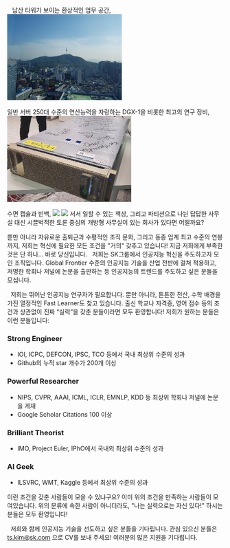 &nbsp;&nbsp; 남산 타워가 보이는 환상적인 업무 공간, <br>
<img src="https://github.com/SKTBrain/awesome-recruit/blob/master/20161013_150644.jpg" height="200">

일반 서버 250대 수준의 연산능력을 자랑하는 DGX-1을 비롯한 최고의 연구 장비, <br>
<img src="https://github.com/SKTBrain/awesome-recruit/blob/master/14713007_318099875227500_2006563244611974202_o.jpg" height="200">

수면 캡슐과 빈백,
<img src="https://github.com/SKTBrain/awesome-recruit/blob/master/20161013_150756.jpg" height="200">
<img src="https://github.com/SKTBrain/awesome-recruit/blob/master/20161013_150741.jpg" height="200">
서서 일할 수 있는 책상, 
그리고 파티션으로 나뉜 답답한 사무실 대신 시끌벅적한 토론 중심의 개방형 사무실이 있는 회사가 있다면 어떨까요? 

뿐만 아니라 자유로운 출퇴근과 수평적인 조직 문화, 그리고 동종 업계 최고 수준의 연봉까지, 저희는 혁신에 필요한 모든 조건을 "거의" 갖추고 있습니다! 지금 저희에게 부족한 것은 단 하나... 바로 당신입니다.
&nbsp;&nbsp;저희는 SK그룹에서 인공지능 혁신을 주도하고자 모인 조직입니다. Global Frontier 수준의 인공지능 기술을 산업 전반에 걸쳐 적용하고, 저명한 학회나 저널에 논문을 출판하는 등 인공지능의 트렌드를 주도하고 싶은 분들을 모십니다.

&nbsp;&nbsp;저희는 뛰어난 인공지능 연구자가 필요합니다. 뿐만 아니라, 튼튼한 전산, 수학 배경을 가진 열정적인 Fast Learner도 찾고 있습니다. 출신 학교나 자격증, 영어 점수 등의 조건과 상관없이 진짜 “실력”을 갖춘 분들이라면 모두 환영합니다! 저희가 원하는 분들은 이런 분들입니다:

### Strong Engineer
 - IOI, ICPC, DEFCON, IPSC, TCO 등에서 국내 최상위 수준의 성과
 - Github의 누적 star 개수가 200개 이상

### Powerful Researcher
 - NIPS, CVPR, AAAI, ICML, ICLR, EMNLP, KDD 등 최상위 학회나 저널에 논문을 게재
 - Google Scholar Citations 100 이상

### Brilliant Theorist
 - IMO, Project Euler, IPhO에서 국내외 최상위 수준의 성과

### AI Geek
 - ILSVRC, WMT, Kaggle 등에서 최상위 수준의 성과

이런 조건을 갖춘 사람들이 모을 수 있냐구요? 이미 위의 조건을 만족하는 사람들이 모여있습니다. 위의 분류에 속한 사람이 아니더라도, "나는 실력으로는 자신 있다!" 하시는 분들은 모두 환영입니다!

&nbsp;&nbsp;저희와 함께 인공지능 기술을 선도하고 싶은 분들을 기다립니다. 관심 있으신 분들은 ts.kim@sk.com 으로 CV를 보내 주세요! 여러분의 많은 지원을 기다립니다.
